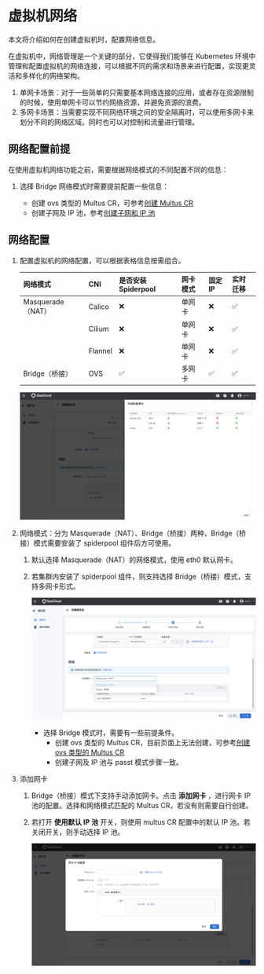 # 虚拟机网络

本文将介绍如何在创建虚拟机时，配置网络信息。

在虚拟机中，网络管理是一个关键的部分，它使得我们能够在 Kubernetes 环境中管理和配置虚拟机的网络连接，可以根据不同的需求和场景来进行配置，实现更灵活和多样化的网络架构。

1. 单网卡场景：对于一些简单的只需要基本网络连接的应用，或者存在资源限制的时候，使用单网卡可以节约网络资源，并避免资源的浪费。
2. 多网卡场景：当需要实现不同网络环境之间的安全隔离时，可以使用多网卡来划分不同的网络区域。同时也可以对控制和流量进行管理。

## 网络配置前提

在使用虚拟机网络功能之前，需要根据网络模式的不同配置不同的信息：

1. 选择 Bridge 网络模式时需要提前配置一些信息：

    -  创建 ovs 类型的 Multus CR，可参考[创建 Multus CR](https://spidernet-io.github.io/spiderpool/v0.9/usage/install/underlay/get-started-ovs-zh_CN/)
    -  创建子网及 IP 池，参考[创建子网和 IP 池](../../network/config/ippool/createpool.md)

## 网络配置

1. 配置虚拟机的网络配置，可以根据表格信息按需组合。
   
    | 网络模式          | CNI     | 是否安装 Spiderpool | 网卡模式    | 固定 IP         | 实时迁移     |
    | ----------------- | ------- | ------------------- | ------------ | --------------- | ------------ |
    | Masquerade（NAT） | Calico  | ❌                 | 单网卡       | ❌               | ✅            |
    |                   | Cilium  | ❌                 | 单网卡       | ❌               | ✅            |
    |                   | Flannel | ❌                 | 单网卡       | ❌               | ✅            |
    | Bridge（桥接）    | OVS     | ✅                 | 多网卡       | ✅               | ✅           |
    
    ![网络配置](../images/createvm-net02.png)
    
2. 网络模式：分为 Masquerade（NAT）、Bridge（桥接）两种，Bridge（桥接）模式需要安装了 spiderpool 组件后方可使用。
   
    1. 默认选择 Masquerade（NAT）的网络模式，使用 eth0 默认网卡。
      
    2. 若集群内安装了 spiderpool 组件，则支持选择 Bridge（桥接）模式，支持多网卡形式。

        ![网络模式](../images/createvm-net01.png)

        -  选择 Bridge 模式时，需要有一些前提条件。
            - 创建 ovs 类型的 Multus CR，目前页面上无法创建，可参考[创建 ovs 类型的 Multus CR](https://spidernet-io.github.io/spiderpool/v0.9/usage/install/underlay/get-started-ovs-zh_CN/)
            - 创建子网及 IP 池与 passt 模式步骤一致。

3. 添加网卡
   
    1. Bridge（桥接）模式下支持手动添加网卡。点击 __添加网卡__ ，进行网卡 IP 池的配置。选择和网络模式匹配的 Multus CR，若没有则需要自行创建。
    
    2. 若打开 __使用默认 IP 池__ 开关，则使用 multus CR 配置中的默认 IP 池。若关闭开关，则手动选择 IP 池。
       
        ![添加网卡](../images/createvm-net03.png)
